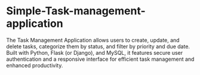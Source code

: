 # Simple-Task-management-application
The Task Management Application allows users to create, update, and delete tasks, categorize them by status, and filter by priority and due date. Built with Python, Flask (or Django), and MySQL, it features secure user authentication and a responsive interface for efficient task management and enhanced productivity.
